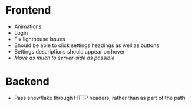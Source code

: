 # Frontend

- Animations
- Login
- Fix lighthouse issues
- Should be able to click settings headings as well as buttons
- Settings descriptions should appear on hover
- _Move as much to server-side as possible_

# Backend

- Pass snowflake through HTTP headers, rather than as part of the path
